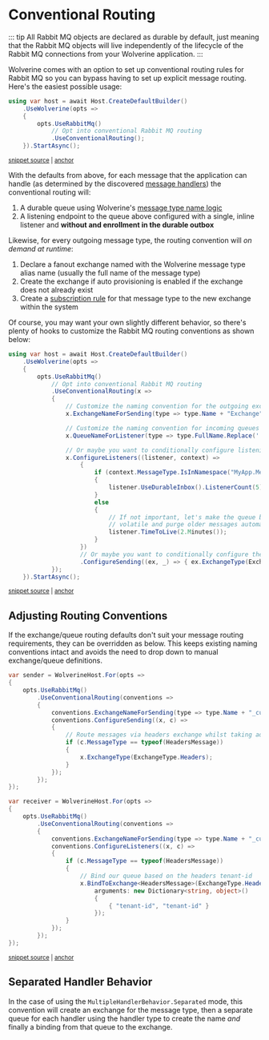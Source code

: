 # Conventional Routing

::: tip
All Rabbit MQ objects are declared as durable by default, just meaning that the Rabbit MQ objects
will live independently of the lifecycle of the Rabbit MQ connections from your Wolverine application.
:::

Wolverine comes with an option to set up conventional routing rules for Rabbit MQ so
you can bypass having to set up explicit message routing. Here's the easiest
possible usage:

<!-- snippet: sample_activating_rabbit_mq_conventional_routing -->
<a id='snippet-sample_activating_rabbit_mq_conventional_routing'></a>
```cs
using var host = await Host.CreateDefaultBuilder()
    .UseWolverine(opts =>
    {
        opts.UseRabbitMq()
            // Opt into conventional Rabbit MQ routing
            .UseConventionalRouting();
    }).StartAsync();
```
<sup><a href='https://github.com/JasperFx/wolverine/blob/main/src/Transports/RabbitMQ/Wolverine.RabbitMQ.Tests/Samples.cs#L358-L368' title='Snippet source file'>snippet source</a> | <a href='#snippet-sample_activating_rabbit_mq_conventional_routing' title='Start of snippet'>anchor</a></sup>
<!-- endSnippet -->

With the defaults from above, for each message that the application can handle
(as determined by the discovered [message handlers](/guide/handlers/discovery)) the conventional routing will:

1. A durable queue using Wolverine's [message type name logic](/guide/messages.html#message-type-name-or-alias)
2. A listening endpoint to the queue above configured with a single, inline listener and **without and enrollment in the durable outbox**

Likewise, for every outgoing message type, the routing convention will *on demand at runtime*:

1. Declare a fanout exchange named with the Wolverine message type alias name (usually the full name of the message type)
2. Create the exchange if auto provisioning is enabled if the exchange does not already exist
3. Create a [subscription rule](/guide/messaging/subscriptions) for that message type to the new exchange within the system

Of course, you may want your own slightly different behavior, so there's plenty of hooks to customize the
Rabbit MQ routing conventions as shown below:

<!-- snippet: sample_activating_rabbit_mq_conventional_routing_customized -->
<a id='snippet-sample_activating_rabbit_mq_conventional_routing_customized'></a>
```cs
using var host = await Host.CreateDefaultBuilder()
    .UseWolverine(opts =>
    {
        opts.UseRabbitMq()
            // Opt into conventional Rabbit MQ routing
            .UseConventionalRouting(x =>
            {
                // Customize the naming convention for the outgoing exchanges
                x.ExchangeNameForSending(type => type.Name + "Exchange");

                // Customize the naming convention for incoming queues
                x.QueueNameForListener(type => type.FullName.Replace('.', '-'));

                // Or maybe you want to conditionally configure listening endpoints
                x.ConfigureListeners((listener, context) =>
                    {
                        if (context.MessageType.IsInNamespace("MyApp.Messages.Important"))
                        {
                            listener.UseDurableInbox().ListenerCount(5);
                        }
                        else
                        {
                            // If not important, let's make the queue be
                            // volatile and purge older messages automatically
                            listener.TimeToLive(2.Minutes());
                        }
                    })
                    // Or maybe you want to conditionally configure the outgoing exchange
                    .ConfigureSending((ex, _) => { ex.ExchangeType(ExchangeType.Direct); });
            });
    }).StartAsync();
```
<sup><a href='https://github.com/JasperFx/wolverine/blob/main/src/Transports/RabbitMQ/Wolverine.RabbitMQ.Tests/Samples.cs#L373-L407' title='Snippet source file'>snippet source</a> | <a href='#snippet-sample_activating_rabbit_mq_conventional_routing_customized' title='Start of snippet'>anchor</a></sup>
<!-- endSnippet -->

## Adjusting Routing Conventions

If the exchange/queue routing defaults don't suit your message routing requirements, they can be overridden as below. 
This keeps existing naming conventions intact and avoids the need to drop down to manual exchange/queue definitions.

<!-- snippet: sample_conventional_routing_exchange_conventions -->
<a id='snippet-sample_conventional_routing_exchange_conventions'></a>
```cs
var sender = WolverineHost.For(opts =>
{
    opts.UseRabbitMq()
        .UseConventionalRouting(conventions =>
        {
            conventions.ExchangeNameForSending(type => type.Name + "_custom");
            conventions.ConfigureSending((x, c) =>
            {
                // Route messages via headers exchange whilst taking advantage of conventional naming
                if (c.MessageType == typeof(HeadersMessage))
                {
                    x.ExchangeType(ExchangeType.Headers);
                }
            });
        });
});

var receiver = WolverineHost.For(opts =>
{
    opts.UseRabbitMq()
        .UseConventionalRouting(conventions =>
        {
            conventions.ExchangeNameForSending(type => type.Name + "_custom");
            conventions.ConfigureListeners((x, c) =>
            {
                if (c.MessageType == typeof(HeadersMessage))
                {
                    // Bind our queue based on the headers tenant-id
                    x.BindToExchange<HeadersMessage>(ExchangeType.Headers,
                        arguments: new Dictionary<string, object>()
                        {
                            { "tenant-id", "tenant-id" }
                        });
                }
            });
        });
});
```
<sup><a href='https://github.com/JasperFx/wolverine/blob/main/src/Transports/RabbitMQ/Wolverine.RabbitMQ.Tests/Samples.cs#L598-L636' title='Snippet source file'>snippet source</a> | <a href='#snippet-sample_conventional_routing_exchange_conventions' title='Start of snippet'>anchor</a></sup>
<!-- endSnippet -->

## Separated Handler Behavior <Badge type="tip" text="4.12" />

In the case of using the `MultipleHandlerBehavior.Separated` mode, this convention will create an exchange
for the message type, then a separate queue for each handler using the handler type to create the name *and* finally
a binding from that queue to the exchange.

